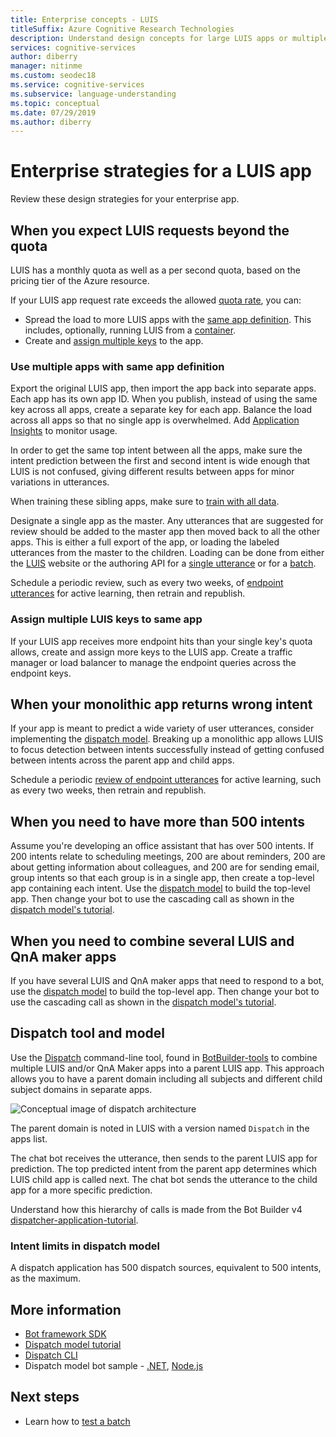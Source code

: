 ```yaml
---
title: Enterprise concepts - LUIS
titleSuffix: Azure Cognitive Research Technologies
description: Understand design concepts for large LUIS apps or multiple apps including LUIS and QnA Maker together.
services: cognitive-services
author: diberry
manager: nitinme
ms.custom: seodec18
ms.service: cognitive-services
ms.subservice: language-understanding
ms.topic: conceptual
ms.date: 07/29/2019
ms.author: diberry
---
```


# Enterprise strategies for a LUIS app
Review these design strategies for your enterprise app.

## When you expect LUIS requests beyond the quota

LUIS has a monthly quota as well as a per second quota, based on the pricing tier of the Azure resource. 

If your LUIS app request rate exceeds the allowed [quota rate](https://azure.microsoft.com/pricing/details/cognitive-services/language-understanding-intelligent-services/), you can:

* Spread the load to more LUIS apps with the [same app definition](#use-multiple-apps-with-same-app-definition). This includes, optionally, running LUIS from a [container](luis-container-howto.md). 
* Create and [assign multiple keys](#assign-multiple-luis-keys-to-same-app) to the app. 

### Use multiple apps with same app definition
Export the original LUIS app, then import the app back into separate apps. Each app has its own app ID. When you publish, instead of using the same key across all apps, create a separate key for each app. Balance the load across all apps so that no single app is overwhelmed. Add [Application Insights](luis-tutorial-bot-csharp-appinsights.md) to monitor usage. 

In order to get the same top intent between all the apps, make sure the intent prediction between the first and second intent is wide enough that LUIS is not confused, giving different results between apps for minor variations in utterances. 

When training these sibling apps, make sure to [train with all data](luis-how-to-train.md#train-with-all-data).

Designate a single app as the master. Any utterances that are suggested for review should be added to the master app then moved back to all the other apps. This is either a full export of the app, or loading the labeled utterances from the master to the children. Loading can be done from either the [LUIS](luis-reference-regions.md) website or the authoring API for a [single utterance](https://westus.dev.cognitive.microsoft.com/docs/services/5890b47c39e2bb17b84a55ff/operations/5890b47c39e2bb052c5b9c08) or for a [batch](https://westus.dev.cognitive.microsoft.com/docs/services/5890b47c39e2bb17b84a55ff/operations/5890b47c39e2bb052c5b9c09). 

Schedule a periodic review, such as every two weeks, of [endpoint utterances](luis-how-to-review-endpoint-utterances.md) for active learning, then retrain and republish. 

### Assign multiple LUIS keys to same app
If your LUIS app receives more endpoint hits than your single key's quota allows, create and assign more keys to the LUIS app. Create a traffic manager or load balancer to manage the endpoint queries across the endpoint keys. 

## When your monolithic app returns wrong intent
If your app is meant to predict a wide variety of user utterances, consider implementing the [dispatch model](#dispatch-tool-and-model). Breaking up a monolithic app allows LUIS to focus detection between intents successfully instead of getting confused between intents across the parent app and child apps. 

Schedule a periodic [review of endpoint utterances](luis-how-to-review-endpoint-utterances.md) for active learning, such as every two weeks, then retrain and republish. 

## When you need to have more than 500 intents
Assume you're developing an office assistant that has over 500 intents. If 200 intents relate to scheduling meetings, 200 are about reminders, 200 are about getting information about colleagues, and 200 are for sending email, group intents so that each group is in a single app, then create a top-level app containing each intent. Use the [dispatch model](#dispatch-tool-and-model) to build the top-level app. Then change your bot to use the cascading call as shown in the [dispatch model's tutorial](https://docs.microsoft.com/azure/bot-service/bot-builder-tutorial-dispatch?view=azure-bot-service-4.0&branch=master&tabs=cs). 

## When you need to combine several LUIS and QnA maker apps
If you have several LUIS and QnA maker apps that need to respond to a bot, use the [dispatch model](#dispatch-tool-and-model) to build the top-level app.  Then change your bot to use the cascading call as shown in the [dispatch model's tutorial](https://docs.microsoft.com/azure/bot-service/bot-builder-tutorial-dispatch?view=azure-bot-service-4.0&branch=master&tabs=cs). 

## Dispatch tool and model
Use the [Dispatch][dispatch-tool] command-line tool, found in [BotBuilder-tools](https://github.com/Microsoft/botbuilder-tools) to combine multiple LUIS and/or QnA Maker apps into a parent LUIS app. This approach allows you to have a parent domain including all subjects and different child subject domains in separate apps. 

![Conceptual image of dispatch architecture](./media/luis-concept-enterprise/dispatch-architecture.png)

The parent domain is noted in LUIS with a version named `Dispatch` in the apps list. 

The chat bot receives the utterance, then sends to the parent LUIS app for prediction. The top predicted intent from the parent app determines which LUIS child app is called next. The chat bot sends the utterance to the child app for a more specific prediction.

Understand how this hierarchy of calls is made from the Bot Builder v4 [dispatcher-application-tutorial](https://docs.microsoft.com/azure/bot-service/bot-builder-tutorial-dispatch?view=azure-bot-service-4.0&branch=master&tabs=cs).  

### Intent limits in dispatch model
A dispatch application has 500 dispatch sources, equivalent to 500 intents, as the maximum. 

## More information

* [Bot framework SDK](https://github.com/Microsoft/botframework)
* [Dispatch model tutorial](https://docs.microsoft.com/azure/bot-service/bot-builder-tutorial-dispatch?view=azure-bot-service-4.0&branch=master&tabs=cs)
* [Dispatch CLI](https://github.com/Microsoft/botbuilder-tools)
* Dispatch model bot sample - [.NET](https://github.com/microsoft/BotBuilder-Samples/tree/master/samples/csharp_dotnetcore/14.nlp-with-dispatch), [Node.js](https://github.com/microsoft/BotBuilder-Samples/tree/master/samples/javascript_nodejs/14.nlp-with-dispatch)

## Next steps

* Learn how to [test a batch](luis-how-to-batch-test.md)

[dispatcher-application-tutorial]: https://aka.ms/bot-dispatch
[dispatch-tool]: https://aka.ms/dispatch-tool
